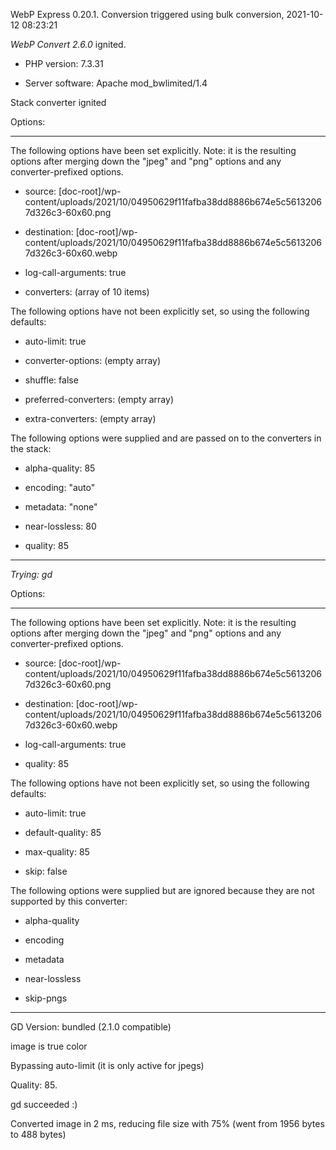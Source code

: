 WebP Express 0.20.1. Conversion triggered using bulk conversion, 2021-10-12 08:23:21

*WebP Convert 2.6.0*  ignited.
- PHP version: 7.3.31
- Server software: Apache mod_bwlimited/1.4

Stack converter ignited

Options:
------------
The following options have been set explicitly. Note: it is the resulting options after merging down the "jpeg" and "png" options and any converter-prefixed options.
- source: [doc-root]/wp-content/uploads/2021/10/04950629f11fafba38dd8886b674e5c56132067d326c3-60x60.png
- destination: [doc-root]/wp-content/uploads/2021/10/04950629f11fafba38dd8886b674e5c56132067d326c3-60x60.webp
- log-call-arguments: true
- converters: (array of 10 items)

The following options have not been explicitly set, so using the following defaults:
- auto-limit: true
- converter-options: (empty array)
- shuffle: false
- preferred-converters: (empty array)
- extra-converters: (empty array)

The following options were supplied and are passed on to the converters in the stack:
- alpha-quality: 85
- encoding: "auto"
- metadata: "none"
- near-lossless: 80
- quality: 85
------------


*Trying: gd* 

Options:
------------
The following options have been set explicitly. Note: it is the resulting options after merging down the "jpeg" and "png" options and any converter-prefixed options.
- source: [doc-root]/wp-content/uploads/2021/10/04950629f11fafba38dd8886b674e5c56132067d326c3-60x60.png
- destination: [doc-root]/wp-content/uploads/2021/10/04950629f11fafba38dd8886b674e5c56132067d326c3-60x60.webp
- log-call-arguments: true
- quality: 85

The following options have not been explicitly set, so using the following defaults:
- auto-limit: true
- default-quality: 85
- max-quality: 85
- skip: false

The following options were supplied but are ignored because they are not supported by this converter:
- alpha-quality
- encoding
- metadata
- near-lossless
- skip-pngs
------------

GD Version: bundled (2.1.0 compatible)
image is true color
Bypassing auto-limit (it is only active for jpegs)
Quality: 85. 
gd succeeded :)

Converted image in 2 ms, reducing file size with 75% (went from 1956 bytes to 488 bytes)
